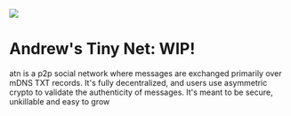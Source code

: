 [![](https://godoc.org/github.com/a10y/atn?status.svg)](http://godoc.org/github.com/a10y/atn)

# Andrew's Tiny Net: WIP!

atn is a p2p social network where messages are exchanged primarily over mDNS TXT records. It's fully decentralized, and users use asymmetric crypto to validate the authenticity of messages. It's meant to be secure, unkillable and easy to grow

